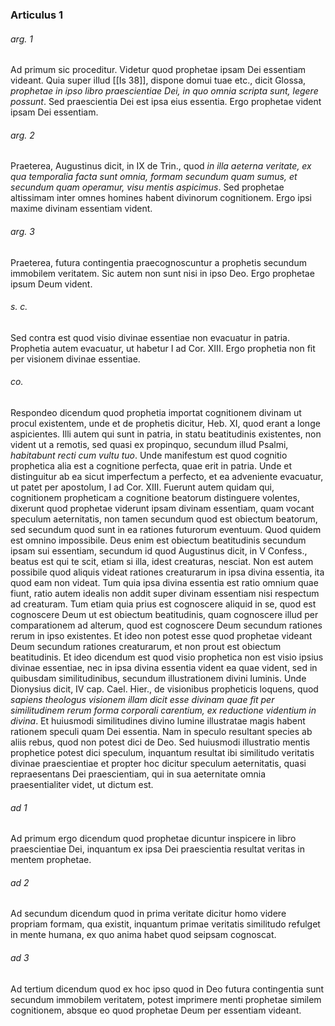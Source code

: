 ### Articulus 1

###### arg. 1
Ad primum sic proceditur. Videtur quod prophetae ipsam Dei essentiam videant. Quia super illud [[Is 38]], dispone domui tuae etc., dicit Glossa, *prophetae in ipso libro praescientiae Dei, in quo omnia scripta sunt, legere possunt*. Sed praescientia Dei est ipsa eius essentia. Ergo prophetae vident ipsam Dei essentiam.

###### arg. 2
Praeterea, Augustinus dicit, in IX de Trin., quod *in illa aeterna veritate, ex qua temporalia facta sunt omnia, formam secundum quam sumus, et secundum quam operamur, visu mentis aspicimus*. Sed prophetae altissimam inter omnes homines habent divinorum cognitionem. Ergo ipsi maxime divinam essentiam vident.

###### arg. 3
Praeterea, futura contingentia praecognoscuntur a prophetis secundum immobilem veritatem. Sic autem non sunt nisi in ipso Deo. Ergo prophetae ipsum Deum vident.

###### s. c.
Sed contra est quod visio divinae essentiae non evacuatur in patria. Prophetia autem evacuatur, ut habetur I ad Cor. XIII. Ergo prophetia non fit per visionem divinae essentiae.

###### co.
Respondeo dicendum quod prophetia importat cognitionem divinam ut procul existentem, unde et de prophetis dicitur, Heb. XI, quod erant a longe aspicientes. Illi autem qui sunt in patria, in statu beatitudinis existentes, non vident ut a remotis, sed quasi ex propinquo, secundum illud Psalmi, *habitabunt recti cum vultu tuo*. Unde manifestum est quod cognitio prophetica alia est a cognitione perfecta, quae erit in patria. Unde et distinguitur ab ea sicut imperfectum a perfecto, et ea adveniente evacuatur, ut patet per apostolum, I ad Cor. XIII. Fuerunt autem quidam qui, cognitionem propheticam a cognitione beatorum distinguere volentes, dixerunt quod prophetae viderunt ipsam divinam essentiam, quam vocant speculum aeternitatis, non tamen secundum quod est obiectum beatorum, sed secundum quod sunt in ea rationes futurorum eventuum. Quod quidem est omnino impossibile. Deus enim est obiectum beatitudinis secundum ipsam sui essentiam, secundum id quod Augustinus dicit, in V Confess., beatus est qui te scit, etiam si illa, idest creaturas, nesciat. Non est autem possibile quod aliquis videat rationes creaturarum in ipsa divina essentia, ita quod eam non videat. Tum quia ipsa divina essentia est ratio omnium quae fiunt, ratio autem idealis non addit super divinam essentiam nisi respectum ad creaturam. Tum etiam quia prius est cognoscere aliquid in se, quod est cognoscere Deum ut est obiectum beatitudinis, quam cognoscere illud per comparationem ad alterum, quod est cognoscere Deum secundum rationes rerum in ipso existentes. Et ideo non potest esse quod prophetae videant Deum secundum rationes creaturarum, et non prout est obiectum beatitudinis. Et ideo dicendum est quod visio prophetica non est visio ipsius divinae essentiae, nec in ipsa divina essentia vident ea quae vident, sed in quibusdam similitudinibus, secundum illustrationem divini luminis. Unde Dionysius dicit, IV cap. Cael. Hier., de visionibus propheticis loquens, quod *sapiens theologus visionem illam dicit esse divinam quae fit per similitudinem rerum forma corporali carentium, ex reductione videntium in divina*. Et huiusmodi similitudines divino lumine illustratae magis habent rationem speculi quam Dei essentia. Nam in speculo resultant species ab aliis rebus, quod non potest dici de Deo. Sed huiusmodi illustratio mentis prophetice potest dici speculum, inquantum resultat ibi similitudo veritatis divinae praescientiae et propter hoc dicitur speculum aeternitatis, quasi repraesentans Dei praescientiam, qui in sua aeternitate omnia praesentialiter videt, ut dictum est.

###### ad 1
Ad primum ergo dicendum quod prophetae dicuntur inspicere in libro praescientiae Dei, inquantum ex ipsa Dei praescientia resultat veritas in mentem prophetae.

###### ad 2
Ad secundum dicendum quod in prima veritate dicitur homo videre propriam formam, qua existit, inquantum primae veritatis similitudo refulget in mente humana, ex quo anima habet quod seipsam cognoscat.

###### ad 3
Ad tertium dicendum quod ex hoc ipso quod in Deo futura contingentia sunt secundum immobilem veritatem, potest imprimere menti prophetae similem cognitionem, absque eo quod prophetae Deum per essentiam videant.

